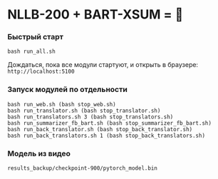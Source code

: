 # NLLB-200 + BART-XSUM = 📄

### Быстрый старт
`bash run_all.sh`

Дождаться, пока все модули стартуют, и открыть в браузере: `http://localhost:5100`


### Запуск модулей по отдельности
```
bash run_web.sh (bash stop_web.sh)
bash run_translator.sh (bash stop_translator.sh)
bash run_translators.sh 3 (bash stop_translators.sh)
bash run_summarizer_fb_bart.sh (bash stop_summarizer_fb_bart.sh)
bash run_back_translator.sh (bash stop_back_translator.sh)
bash run_back_translators.sh 1 (bash stop_back_translators.sh)
```

### Модель из видео

`results_backup/checkpoint-900/pytorch_model.bin`
